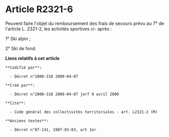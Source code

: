 # Article R2321-6

Peuvent faire l'objet du remboursement des frais de secours prévu au 7° de l'article L. 2321-2, les activités sportives ci-
après :

1° Ski alpin ;

2° Ski de fond.

**Liens relatifs à cet article**

	**Codifié par**:

	  - Décret n°2000-318 2000-04-07

	**Créé par**:

	  - Décret n°2000-318 2000-04-07 jorf 9 avril 2000

	**Cite**:

	  - Code général des collectivités territoriales - art. L2321-2 (M)

	**Anciens textes**:

	  - Décret n°87-141, 1987-03-03, art 1er

